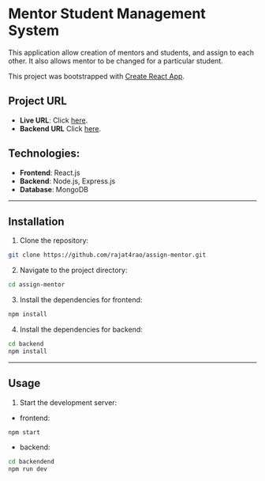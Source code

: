 # Mentor Student Management System

This application allow creation of mentors and students, and assign to each other. It also allows mentor to be changed for a particular student.

This project was bootstrapped with [Create React App](https://github.com/facebook/create-react-app).

## Project URL

- **Live URL**: Click [here](https://assign-mentor-fsdday35.onrender.com/).
- **Backend URL** Click [here](https://fsdday35-backend.onrender.com/).
  
## Technologies:

- **Frontend**: React.js
- **Backend**: Node.js, Express.js
- **Database**: MongoDB

---

## Installation

1. Clone the repository:

```bash
git clone https://github.com/rajat4rao/assign-mentor.git
```

2. Navigate to the project directory:

```bash
cd assign-mentor
```

3. Install the dependencies for frontend:

```bash
npm install
```

4. Install the dependencies for backend:

```bash
cd backend
npm install
```

---

## Usage

1. Start the development server:

- frontend:

```bash
npm start
```

- backend:

```bash
cd backendend
npm run dev



